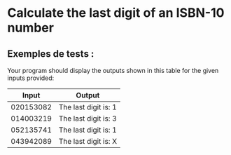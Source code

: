 # Calculate the last digit of an ISBN-10 number

## Exemples de tests :

Your program should display the outputs shown in this table for the given inputs provided:

| Input     | Output               |
| --------- | -------------------- |
| 020153082 | The last digit is: 1 |
| 014003219 | The last digit is: 3 |
| 052135741 | The last digit is: 1 |
| 043942089 | The last digit is: X |
